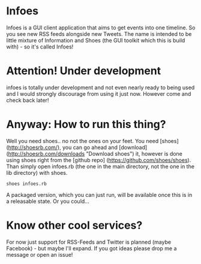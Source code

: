 # Infoes
Infoes is a GUI client application that aims to get events into one timeline. So you see new RSS feeds alongside new Tweets. The name is intended to be little mixture of Information and Shoes (the GUI toolkit which this is build with) - so it's called Infoes!

# Attention! Under development
infoes is totally under development and not even nearly ready to being used and I would strongly discourage from using it just now. However come and check back later!

# Anyway: How to run this thing?
Well you need shoes.. no not the ones on your feet. You need [shoes] (http://shoesrb.com/), you can go ahead and [download] (http://shoesrb.com/downloads "Download shoes") it, however is done using shoes right from the [github repo] (https://github.com/shoes/shoes). Than simply open infoes.rb (the one in the main directory, not the one in the lib directory) with shoes.

    shoes infoes.rb

A packaged version, which you can just run, will be available once this is in a releasable state. Or you could...

# Know other cool services?
For now just support for RSS-Feeds and Twitter is planned (maybe Facebook) - but maybe I'll expand. If you got ideas please drop me a message or open an issue!

